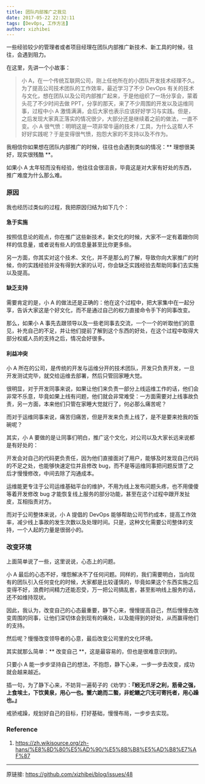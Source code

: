 ```yaml
---
title: 团队内部推广之我见
date: 2017-05-22 22:32:11
tags: [DevOps, 工作方法]
author: xizhibei
---
```

一些经验较少的管理者或者项目经理在团队内部推广新技术、新工具的时候，往往，会遇到阻力。

在这里，先讲一个小故事：

> 小 A，在一个传统互联网公司，刚上任他所在的小团队开发技术经理不久。为了提高公司技术团队的工作效率，最近学习了不少 DevOps 有关的技术与文化，想在团队以及公司内部推广起来，于是他组织了一场分享会，蒙着头花了不少时间去做 PPT，分享的那天，来了不少周围的开发以及运维同事，过程中小 A 激情满满，会后大家也表示应该好好学习与实践。但是，之后发现大家真正落实的情况很少，大部分还是继续着之前的做法，一直不变。小 A 很气愤：明明这是一项非常牛逼的技术 / 工具，为什么这帮人不好好实践呢？于是变得很气愤，抱怨大家的不支持以及不作为。

我相信你如果想在团队内部推广的时候，往往也会遇到类似的情况：** 理想很美好，现实很残酷 **。

如果小 A 太年轻而没有经验，他往往会很沮丧，毕竟这是对大家有好处的东西，推广难度为什么那么难。

### 原因
我也经历过类似的过程，我把原因归结为如下几个：

#### 急于实施
按照信息论的观点，你在推广这些新技术，新文化的时候，大家不一定有着跟你同样的信息量，或者说有些人的信息量甚至比你更多些。

另一方面，你其实对这个技术、文化，并不是那么的了解，导致你向大家推广的时候，你的实践经验并没有得到大家的认可，你会缺乏实践经验去帮助同事们去实施以及提高。

#### 缺乏支持
需要肯定的是，小 A 的做法还是正确的：他在这个过程中，把大家集中在一起分享，告诉大家这是个好文化，而不是通过自己的权力直接命令手下的同事改变。

那么，如果小 A 事先去跟领导以及一些老同事去交流，一个一个的听取他们的意见，补充自己的不足，并让他们提前了解到这个东西的好处，在这个过程中取得大部分权威人员的支持之后，情况会好很多。

#### 利益冲突
小 A 所在的公司，是传统的开发与运维分开的技术团队，开发只负责开发，一旦开发测试完毕，就交给运维去部署，然后只管回家睡大觉。

很明显，对于开发同事来说，如果让他们来负责一部分上线运维工作的话，他们会非常不乐意，毕竟如果上线有问题，他们就会非常难受：一方面需要对上线事故负责，另一方面，本来他们只管在家睡大觉就行了，何必那么痛苦呢？

而对于运维同事来说，痛苦归痛苦，但是开发来负责上线了，是不是要来抢我的饭碗呢？

其实，小 A 要做的是让同事们明白，推广这个文化，对公司以及大家长远来说都是有好处的：

开发会对自己的代码更负责任，因为他们直接面对了用户，能够及时发现自己代码的不足之处，也能够快速定位并且修改 bug，而不是等运维同事把问题反馈了之后才慢慢修改，中间去除了沟通成本。

运维能更专注于公司运维基础平台的维护，不用为线上发布问题头疼，也不用傻傻等着开发修改 bug 才能恢复线上服务的部分功能，甚至在这个过程中跟开发扯皮，互相指责对方。

而对于公司整体来说，小 A 提倡的 DevOps 能够帮助公司节约成本，提高工作效率，减少线上事故的发生次数以及处理时间。只是，这种文化需要公司整体的支持，一个人起的力量是很弱小的。

### 改变环境
上面简单说了一些，这里说说，心态上的问题。

小 A 最后的心态不好，埋怨解决不了任何问题。同样的，我们需要明白，当向现有的团队引入任何变化的时候，大家都是比较谨慎的，毕竟如果这个东西实施之后变得不好，浪费时间精力还能忍受，万一把公司搞乱套，甚至影响线上服务的话，还不如维持现状。

因此，我认为，改变自己的心态最重要，静下心来，慢慢提高自己，然后慢慢去改变周围的同事，让他们深切体会到现有的痛处，以及能得到的好处，从而赢得他们的支持。

然后呢？慢慢改变领导者的心意，最后改变公司里的文化环境。

其实就那么简单：** 改变自己 **，这是最容易的，但也是很难意识到的。

只要小 A 能一步步坚持自己的想法，不抱怨，静下心来，一步一步去改变，成功就会越来越近。

插一句，为了静下心来，不妨背一遍荀子的《劝学》：**『蚓无爪牙之利，筋骨之强，上食埃土，下饮黄泉，用心一也。蟹六跪而二螯，非蛇鳝之穴无可寄托者，用心躁也。』**

戒骄戒躁，规划好自己的目标，打好基础，慢慢布局，一步步去实现。


### Reference
1. https://zh.wikisource.org/zh-hans/%E8%8D%80%E5%AD%90/%E5%8B%B8%E5%AD%B8%E7%AF%87

***
原链接: https://github.com/xizhibei/blog/issues/48
